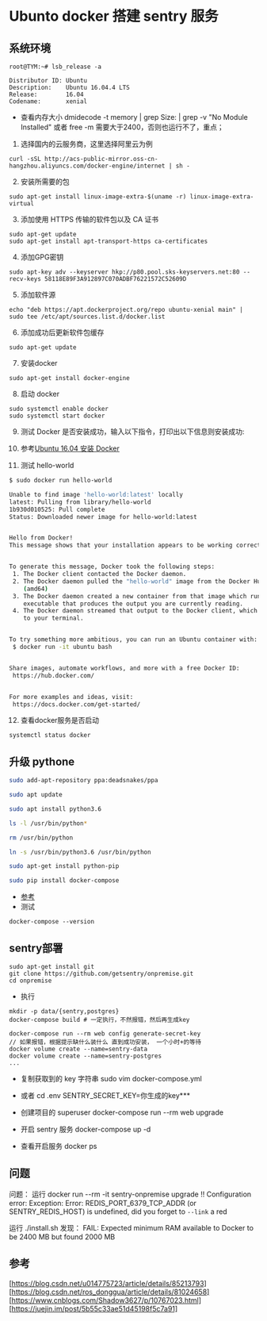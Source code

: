 # Ubunto docker 搭建 sentry 服务

## 系统环境
```
root@TYM:~# lsb_release -a

Distributor ID: Ubuntu
Description:    Ubuntu 16.04.4 LTS
Release:        16.04
Codename:       xenial

```
- 查看内存大小
dmidecode -t memory | grep Size: | grep -v "No Module Installed" 或者 free -m
需要大于2400，否则也运行不了，重点；


1. 选择国内的云服务商，这里选择阿里云为例
```
curl -sSL http://acs-public-mirror.oss-cn-hangzhou.aliyuncs.com/docker-engine/internet | sh -
```
2. 安装所需要的包
```
sudo apt-get install linux-image-extra-$(uname -r) linux-image-extra-virtual
```
3. 添加使用 HTTPS 传输的软件包以及 CA 证书
```
sudo apt-get update
sudo apt-get install apt-transport-https ca-certificates
```
4. 添加GPG密钥
```
sudo apt-key adv --keyserver hkp://p80.pool.sks-keyservers.net:80 --recv-keys 58118E89F3A912897C070ADBF76221572C52609D
```
5. 添加软件源
```
echo "deb https://apt.dockerproject.org/repo ubuntu-xenial main" | sudo tee /etc/apt/sources.list.d/docker.list
```
6. 添加成功后更新软件包缓存
```
sudo apt-get update
```
7. 安装docker
```
sudo apt-get install docker-engine
```
8. 启动 docker
```
sudo systemctl enable docker
sudo systemctl start docker
```
9. 测试 Docker 是否安装成功，输入以下指令，打印出以下信息则安装成功:

10. 参考[Ubuntu 16.04 安装 Docker](https://www.runoob.com/docker/ubuntu-docker-install.html)

11. 测试 hello-world
```sh
$ sudo docker run hello-world

Unable to find image 'hello-world:latest' locally
latest: Pulling from library/hello-world
1b930d010525: Pull complete                                                                                                                                  Digest: sha256:c3b4ada4687bbaa170745b3e4dd8ac3f194ca95b2d0518b417fb47e5879d9b5f
Status: Downloaded newer image for hello-world:latest


Hello from Docker!
This message shows that your installation appears to be working correctly.


To generate this message, Docker took the following steps:
 1. The Docker client contacted the Docker daemon.
 2. The Docker daemon pulled the "hello-world" image from the Docker Hub.
    (amd64)
 3. The Docker daemon created a new container from that image which runs the
    executable that produces the output you are currently reading.
 4. The Docker daemon streamed that output to the Docker client, which sent it
    to your terminal.


To try something more ambitious, you can run an Ubuntu container with:
 $ docker run -it ubuntu bash


Share images, automate workflows, and more with a free Docker ID:
 https://hub.docker.com/


For more examples and ideas, visit:
 https://docs.docker.com/get-started/
```

12. 查看docker服务是否启动
```
systemctl status docker
```

## 升级 pythone

```sh
sudo add-apt-repository ppa:deadsnakes/ppa

sudo apt update

sudo apt install python3.6

ls -l /usr/bin/python*

rm /usr/bin/python 

ln -s /usr/bin/python3.6 /usr/bin/python

sudo apt-get install python-pip

sudo pip install docker-compose

```
- [参考](https://www.php.cn/python-tutorials-416841.html)
- 测试 
```
docker-compose --version 
```

##  sentry部署
```
sudo apt-get install git
git clone https://github.com/getsentry/onpremise.git
cd onpremise
```
- 执行
```
mkdir -p data/{sentry,postgres}
docker-compose build # 一定执行，不然报错，然后再生成key

docker-compose run --rm web config generate-secret-key 
// 如果报错，根据提示缺什么装什么 直到成功安装， 一个小时+的等待
docker volume create --name=sentry-data
docker volume create --name=sentry-postgres
...
```

- 复制获取到的 key 字符串
sudo vim docker-compose.yml  

- 或者
cd .env
SENTRY_SECRET_KEY=你生成的key***

- 创建项目的 superuser
docker-compose run --rm web upgrade

- 开启 sentry 服务
docker-compose up -d

- 查看开启服务
docker ps

## 问题

问题：
 运行 docker run --rm -it sentry-onpremise upgrade
!! Configuration error: Exception: Error: REDIS_PORT_6379_TCP_ADDR (or SENTRY_REDIS_HOST) is undefined, did you forget to `--link` a red

运行
./install.sh
发现：
FAIL: Expected minimum RAM available to Docker to be 2400 MB but found 2000 MB

## 参考
[https://blog.csdn.net/u014775723/article/details/85213793]
[https://blog.csdn.net/ros_donggua/article/details/81024658]
[https://www.cnblogs.com/Shadow3627/p/10767023.html]
[https://juejin.im/post/5b55c33ae51d45198f5c7a91]